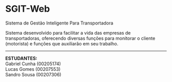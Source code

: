 # SGIT-Web

Sistema de Gestão Inteligente Para Transportadora

Sistema desenvolvido para facilitar a vida das empresas de transportadoras, oferecendo diversas funções para monitorar o cliente (motorista) e funções que auxiliarão em seu trabalho.

<hr>

<b>ESTUDANTES:</b><br>
Gabriel Cunha (00205174)<br>
Lucas Gomes (00207553)<br>
Sandro Sousa (00207306)<br>
